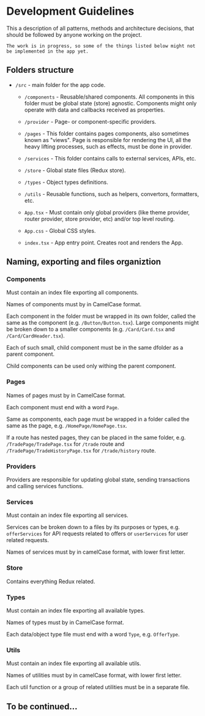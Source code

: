 # Development Guidelines

This a description of all patterns, methods and architecture decisions, that should be followed by anyone working on the project.

`The work is in progress, so some of the things listed below might not be implemented in the app yet.`

## Folders structure

- `/src` - main folder for the app code.

  - `/components` - Reusable/shared components. All components in this folder must be global state (store) agnostic. Components might only operate with data and callbacks received as properties.

  - `/provider` - Page- or component-specific providers.

  - `/pages` - This folder contains pages components, also sometimes known as "views". Page is responsible for rendering the UI, all the heavy lifting processes, such as effects, must be done in provider.

  - `/services` - This folder contains calls to external services, APIs, etc.

  - `/store` - Global state files (Redux store).

  - `/types` - Object types definitions.

  - `/utils` - Reusable functions, such as helpers, convertors, formatters, etc.

  - `App.tsx` - Must contain only global providers (like theme provider, router provider, store provider, etc) and/or top level routing.

  - `App.css` - Global CSS styles.

  - `index.tsx` - App entry point. Creates root and renders the App.

## Naming, exporting and files organiztion

### Components

Must contain an index file exporting all components.

Names of components must by in CamelCase format.

Each component in the folder must be wrapped in its own folder, called the same as the component (e.g. `/Button/Button.tsx`). Large components might be broken down to a smaller components (e.g. `/Card/Card.tsx` and `/Card/CardHeader.tsx`).

Each of such small, child component must be in the same dfolder as a parent component.

Child components can be used only withing the parent component.

### Pages

Names of pages must by in CamelCase format.

Each component must end with a word `Page`.

Same as components, each page must be wrapped in a folder called the same as the page, e.g. `/HomePage/HomePage.tsx`.

If a route has nested pages, they can be placed in the same folder, e.g. `/TradePage/TradePage.tsx` for `/trade` route and `/TradePage/TradeHistoryPage.tsx` for `/trade/history` route.

### Providers

Providers are responsible for updating global state, sending transactions and calling services functions.

### Services

Must contain an index file exporting all services.

Services can be broken down to a files by its purposes or types, e.g. `offerServices` for API requests related to offers or `userServices` for user related requests.

Names of services must by in camelCase format, with lower first letter.

### Store

Contains everything Redux related.

### Types

Must contain an index file exporting all available types.

Names of types must by in CamelCase format.

Each data/object type file must end with a word `Type`, e.g. `OfferType`.

### Utils

Must contain an index file exporting all available utils.

Names of utilities must by in camelCase format, with lower first letter.

Each util function or a group of related utilities must be in a separate file.

## To be continued...
